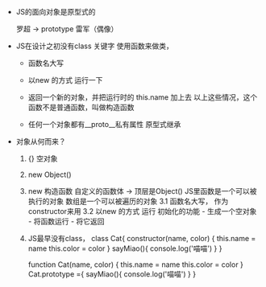 - JS的面向对象是原型式的
    <!-- 没有血缘关系 -->
    罗超 -> prototype 雷军（偶像）
- JS在设计之初没有class 关键字
    使用函数来做类，
    - 函数名大写
    - 以new 的方式 运行一下
    - 返回一个新的对象，并把运行时的 this.name 加上去
    以上这些情况，这个函数不是普通函数，叫做构造函数


    - 任何一个对象都有__proto__私有属性 原型式继承




- 对象从何而来？
    1. {} 空对象
    2. new Object()
    3. new 构造函数 自定义的函数体 -> 顶层是Object()
        JS里函数是一个可以被执行的对象
        数组是一个可以被遍历的对象
        3.1 函数名大写， 作为constructor来用
        3.2 以new 的方式 运行 初始化的功能
            - 生成一个空对象
            - 将函数运行
            - 将它返回
    4. JS最早没有class，
        class Cat{
            constructor(name, color) {
                this.name = name
                this.color = color
            }
            sayMiao(){
                console.log('喵喵')
            }
        }

        function Cat(name, color) {
            this.name = name
            this.color = color
        }
        Cat.prototype ={
            sayMiao(){
                console.log('喵喵')
            }
        }
